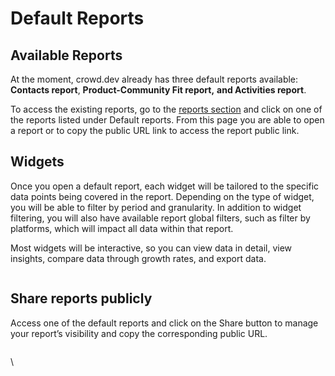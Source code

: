 # Default Reports

## Available Reports

At the moment, crowd.dev already has three default reports available: **Contacts report**, **Product-Community Fit report,** **and Activities report**.

To access the existing reports, go to the [reports section](https://app.crowd.dev/reports) and click on one of the reports listed under Default reports. From this page you are able to open a report or to copy the public URL link to access the report public link.

## Widgets

Once you open a default report, each widget will be tailored to the specific data points being covered in the report. Depending on the type of widget, you will be able to filter by period and granularity. In addition to widget filtering, you will also have available report global filters, such as filter by platforms, which will impact all data within that report.

Most widgets will be interactive, so you can view data in detail, view insights, compare data through growth rates, and export data.

<figure><img src="https://files.readme.io/f7c8d6c-graph.png" alt=""><figcaption></figcaption></figure>

## Share reports publicly

Access one of the default reports and click on the Share button to manage your report’s visibility and copy the corresponding public URL.

<figure><img src="https://files.readme.io/8984edf-share.png" alt=""><figcaption></figcaption></figure>

\
